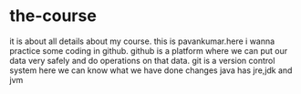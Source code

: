 # the-course
it is about all details about my course.
this is pavankumar.here i wanna practice some coding in github.
github is a platform where we can put our data very safely and do operations on that data.
git is a version control system here we can know what we have done changes 
java has jre,jdk and jvm
